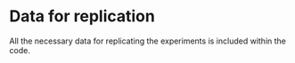 # Data for replication

All the necessary data for replicating the experiments is included within the code.
